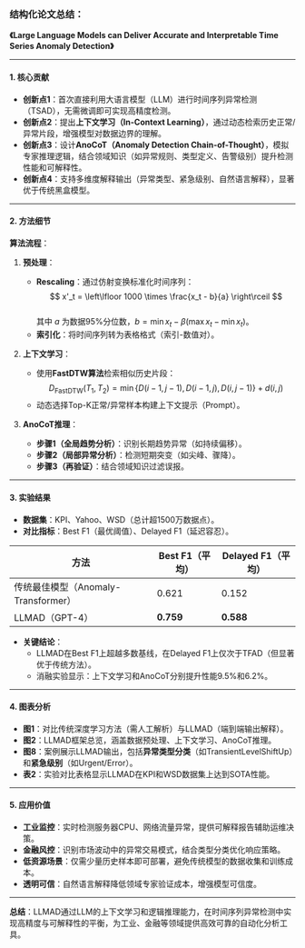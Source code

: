 ### 结构化论文总结：  
**《Large Language Models can Deliver Accurate and Interpretable Time Series Anomaly Detection》**  

---

#### 1. **核心贡献**  
- **创新点1**：首次直接利用大语言模型（LLM）进行时间序列异常检测（TSAD），无需微调即可实现高精度检测。  
- **创新点2**：提出**上下文学习（In-Context Learning）**，通过动态检索历史正常/异常片段，增强模型对数据边界的理解。  
- **创新点3**：设计**AnoCoT（Anomaly Detection Chain-of-Thought）**，模拟专家推理逻辑，结合领域知识（如异常规则、类型定义、告警级别）提升检测性能和可解释性。  
- **创新点4**：支持多维度解释输出（异常类型、紧急级别、自然语言解释），显著优于传统黑盒模型。  

---

#### 2. **方法细节**  
**算法流程**：  
1. **预处理**：  
   - **Rescaling**：通过仿射变换标准化时间序列：  
    $$
     x'_t = \left\lfloor 1000 \times \frac{x_t - b}{a} \right\rceil
    $$  
     其中 $a$ 为数据95%分位数，$b = \min x_t - \beta (\max x_t - \min x_t)$。  
   - **索引化**：将时间序列转为表格格式（索引-数值对）。  

2. **上下文学习**：  
   - 使用**FastDTW算法**检索相似历史片段：  
     $$
     D_{\text{FastDTW}}(T_1, T_2) = \min \{ D(i-1, j-1), D(i-1, j), D(i, j-1) \} + d(i, j)
     $$  
   - 动态选择Top-K正常/异常样本构建上下文提示（Prompt）。  

3. **AnoCoT推理**：  
   - **步骤1（全局趋势分析）**：识别长期趋势异常（如持续偏移）。  
   - **步骤2（局部异常分析）**：检测短期突变（如尖峰、骤降）。  
   - **步骤3（再验证）**：结合领域知识过滤误报。  

---

#### 3. **实验结果**  
- **数据集**：KPI、Yahoo、WSD（总计超1500万数据点）。  
- **对比指标**：Best F1（最优阈值）、Delayed F1（延迟容忍）。  

| 方法             | Best F1（平均） | Delayed F1（平均） |  
|------------------|----------------|-------------------|  
| 传统最佳模型（Anomaly-Transformer） | 0.621          | 0.152             |  
| LLMAD（GPT-4）    | **0.759**      | **0.588**         |  

- **关键结论**：  
  - LLMAD在Best F1上超越多数基线，在Delayed F1上仅次于TFAD（但显著优于传统方法）。  
  - 消融实验显示：上下文学习和AnoCoT分别提升性能9.5%和6.2%。  

---

#### 4. **图表分析**  
- **图1**：对比传统深度学习方法（需人工解析）与LLMAD（端到端输出解释）。  
- **图2**：LLMAD框架总览，涵盖数据预处理、上下文学习、AnoCoT推理。  
- **图8**：案例展示LLMAD输出，包括**异常类型分类**（如TransientLevelShiftUp）和**紧急级别**（如Urgent/Error）。  
- **表2**：实验对比表格显示LLMAD在KPI和WSD数据集上达到SOTA性能。  

---

#### 5. **应用价值**  
- **工业监控**：实时检测服务器CPU、网络流量异常，提供可解释报告辅助运维决策。  
- **金融风控**：识别市场波动中的异常交易模式，结合类型分类优化响应策略。  
- **低资源场景**：仅需少量历史样本即可部署，避免传统模型的数据收集和训练成本。  
- **透明可信**：自然语言解释降低领域专家验证成本，增强模型可信度。  

--- 

**总结**：LLMAD通过LLM的上下文学习和逻辑推理能力，在时间序列异常检测中实现高精度与可解释性的平衡，为工业、金融等领域提供高效可靠的自动化分析工具。

